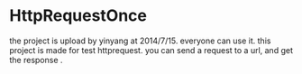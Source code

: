 HttpRequestOnce
===============
the project is upload by yinyang at 2014/7/15.
everyone can use it.
this project is made for test httprequest.
you can send a request to a url, and get the response .
